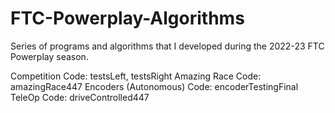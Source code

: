 # FTC-Powerplay-Algorithms
Series of programs and algorithms that I developed during the 2022-23 FTC Powerplay season.

Competition Code: testsLeft, testsRight
Amazing Race Code: amazingRace447
Encoders (Autonomous) Code: encoderTestingFinal
TeleOp Code: driveControlled447
